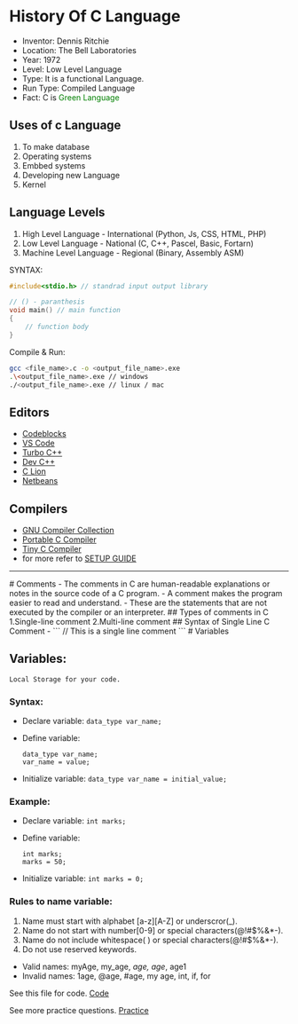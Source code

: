 # History Of C Language

- Inventor: Dennis Ritchie
- Location: The Bell Laboratories
- Year: 1972
- Level: Low Level Language
- Type: It is a functional Language.
- Run Type: Compiled Language
- Fact: C is <span style="color:green;">Green Language</span>


## Uses of c Language
1. To make database
2. Operating systems
3. Embbed systems
4. Developing new Language
5. Kernel 

## Language Levels

1. High Level Language          - International  (Python, Js, CSS, HTML, PHP)
2. Low Level Language           - National (C, C++, Pascel, Basic, Fortarn)
3. Machine Level Language       - Regional (Binary, Assembly ASM)


SYNTAX:

```c
#include<stdio.h> // standrad input output library

// () - paranthesis
void main() // main function
{
    // function body
}
```

Compile & Run:
```sh
gcc <file_name>.c -o <output_file_name>.exe
.\<output_file_name>.exe // windows
./<output_file_name>.exe // linux / mac
```

## Editors
- [Codeblocks](http://www.codeblocks.org/)
- [VS Code](https://code.visualstudio.com/)
- [Turbo C++](https://turbo-c.en.softonic.com/)
- [Dev C++](https://www.bloodshed.net/)
- [C Lion](https://www.jetbrains.com/clion/)
- [Netbeans](https://netbeans.apache.org/download/index.html)

## Compilers
- [GNU Compiler Collection](https://gcc.gnu.org/)
- [Portable C Compiler](http://pcc.ludd.ltu.se/)
- [Tiny C Compiler](https://bellard.org/tcc/)
- for more refer to [SETUP GUIDE](../clang_setup.pdf)

<hr>
# Comments
- The comments in C are human-readable explanations or notes in the source code of a C program.  
- A comment makes the program easier to read and understand. 
- These are the statements that are not executed by the compiler or an interpreter.
## Types of comments in C
1.Single-line comment
2.Multi-line comment
## Syntax of Single Line C Comment
- ``` 
   // This is a single line comment
   ```
# Variables

## Variables:
    Local Storage for your code.

### Syntax: 
- Declare variable: 
    ```data_type var_name;```

- Define variable: 
    ```
    data_type var_name;
    var_name = value;
    ```
    
- Initialize variable:
    ```data_type var_name = initial_value;```

### Example:
- Declare variable:
    ```int marks;```

- Define variable:
    ```
    int marks;
    marks = 50;
    ```
- Initialize variable:
    ```int marks = 0;```

### Rules to name variable:
1. Name must start with alphabet [a-z][A-Z] or underscror(_).
2. Name do not start with number[0-9] or special characters(@!#$%&*-).
3. Name do not include whitespace( ) or special characters(@!#$%&*-).
4. Do not use reserved keywords.

- Valid names:
    myAge, my_age, _age, age_, age1
- Invalid names:
    1age, @age, #age, my age, int, if, for

See this file for code. [Code](./variables.c)

See more practice questions. [Practice](./variable_practice.c)
